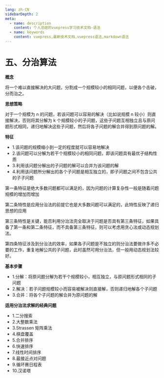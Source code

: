 ```yaml
---
lang: zh-CN
sidebarDepth: 2
meta:
  - name: description
    content: 个人总结的vuepress学习技术文档-语法
  - name: keywords
    content: vuepress,最新技术文档,vuepress语法,markdown语法
---
```


# 五、分治算法

**概念**

将一个难以直接解决的大问题，分割成一个规模较小的相同问题，以便各个击破，分而治之。

**思想策略**

对于一个规模为 n 的问题，若该问题可以容易的解决（比如说规模 n 较小）则直接解决，否则将其分解为 k 个规模较小的子问题，这些子问题互相独立且与原问题形式相同，递归地解决这些子问题，然后将各子问题的解合并得到原问题的解。

**特征**

- 1.该问题的规模缩小到一定的程度就可以容易地解决
- 2.该问题可以分解为若干个规模较小的相同问题，即该问题具有最优子结构性质
- 3.利用该问题分解出的子问题的解可以合并为该问题的解
- 4.利用该问题所分解出的各个子问题是相互独立的，即子问题之间不包含公共的子子问题

第一条特征是绝大多数问题都可以满足的，因为问题的计算复杂性一般是随着问题规模的增加而增加

第二条特性是应用分治法的前提它也是大多数问题可以满足的，此特性反映了递归思想的应用

第三条特性是关键，能否利用分治法完全取决于问题是否具有第三条特征，如果具备了第一条和第二条特征，而不具备第三条特征，则可以考虑用贪心法或动态规划法。

第四条特征涉及到分治法的效率，如果各子问题是不独立的则分治法要做许多不必要的工作，重复地解公共的子问题，此时虽然可用分治法，但一般用动态规划法较好。

**基本步骤**

- 1.分解：将原问题分解为若干个规模较小，相互独立，与原问题形式相同的子问题
- 2.解决：若子问题规模较小而容易被解决则直接解，否则递归地解各个子问题
- 3.合并：将各个子问题的解合并为原问题的解

**适用分治法求解的经典问题**

- 1.二分搜索
- 2.大整数乘法
- 3.Strassen 矩阵乘法
- 4.棋盘覆盖
- 5.合并排序
- 6.快速排序
- 7.线性时间排序
- 8.最接近点对问题
- 9.循环赛日程表
- 10.汉诺塔
